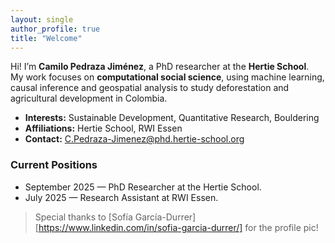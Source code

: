 ```yaml
---
layout: single
author_profile: true
title: "Welcome"
---
```


Hi! I’m **Camilo Pedraza Jiménez**, a PhD researcher at the **Hertie School**.  
My work focuses on **computational social science**, using machine learning, causal inference and geospatial analysis to study deforestation and agricultural development in Colombia.

- **Interests:** Sustainable Development, Quantitative Research, Bouldering
- **Affiliations:** Hertie School, RWI Essen
- **Contact:** C.Pedraza-Jimenez@phd.hertie-school.org

### Current Positions
- September 2025 — PhD Researcher at the Hertie School.
- July 2025 — Research Assistant at RWI Essen.

> Special thanks to [Sofía García-Durrer][https://www.linkedin.com/in/sofia-garcia-durrer/] for the profile pic!
